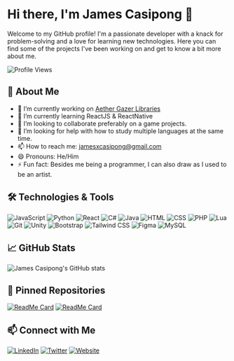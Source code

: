 # Hi there, I'm James Casipong 👋

Welcome to my GitHub profile! I'm a passionate developer with a knack for problem-solving and a love for learning new technologies. Here you can find some of the projects I've been working on and get to know a bit more about me.

![Profile Views](https://komarev.com/ghpvc/?username=jamescasipong&color=brightgreen)

## 🚀 About Me

- 🔭 I’m currently working on [Aether Gazer Libraries](link-to-project)
- 🌱 I’m currently learning ReactJS & ReactNative
- 👯 I’m looking to collaborate preferably on a game projects.
- 🤔 I’m looking for help with how to study multiple languages at the same time.
- 📫 How to reach me: jamesxcasipong@gmail.com
- 😄 Pronouns: He/Him
- ⚡ Fun fact: Besides me being a programmer, I can also draw as I used to be an artist.

## 🛠️ Technologies & Tools

![JavaScript](https://img.shields.io/badge/-JavaScript-333333?style=flat&logo=javascript)
![Python](https://img.shields.io/badge/-Python-333333?style=flat&logo=python)
![React](https://img.shields.io/badge/-React-333333?style=flat&logo=react)
![C#](https://img.shields.io/badge/-C%23-333333?style=flat&logo=c-sharp)
![Java](https://img.shields.io/badge/-Java-333333?style=flat&logo=java)
![HTML](https://img.shields.io/badge/-HTML-333333?style=flat&logo=html5)
![CSS](https://img.shields.io/badge/-CSS-333333?style=flat&logo=css3)
![PHP](https://img.shields.io/badge/-PHP-333333?style=flat&logo=php)
![Lua](https://img.shields.io/badge/-Lua-333333?style=flat&logo=lua)
![Git](https://img.shields.io/badge/-Git-333333?style=flat&logo=git)
![Unity](https://img.shields.io/badge/-Unity-333333?style=flat&logo=unity)
![Bootstrap](https://img.shields.io/badge/-Bootstrap-333333?style=flat&logo=bootstrap)
![Tailwind CSS](https://img.shields.io/badge/-Tailwind_CSS-333333?style=flat&logo=tailwind-css)
![Figma](https://img.shields.io/badge/-Figma-333333?style=flat&logo=figma)
![MySQL](https://img.shields.io/badge/-MySQL-333333?style=flat&logo=mysql)

## 📈 GitHub Stats

![James Casipong's GitHub stats](https://github-readme-stats.vercel.app/api?username=jamescasipong&show_icons=true&theme=radical)


## 📌 Pinned Repositories

[![ReadMe Card](https://github-readme-stats.vercel.app/api/pin/?username=jamescasipong&repo=hydrogen-template&theme=radical)](https://github.com/jamescasipong/hydrogen-template)
[![ReadMe Card](https://github-readme-stats.vercel.app/api/pin/?username=jamescasipong&repo=TouchMeNot-Game&theme=radical)](https://github.com/jamescasipong/TouchMeNot-Game)

## 📫 Connect with Me

[![LinkedIn](https://img.shields.io/badge/-LinkedIn-333333?style=flat&logo=linkedin)](https://www.linkedin.com/in/your-profile)
[![Twitter](https://img.shields.io/badge/-Twitter-333333?style=flat&logo=twitter)](https://twitter.com/your-profile)
[![Website](https://img.shields.io/badge/-Website-333333?style=flat&logo=website)](https://yourwebsite.com)
